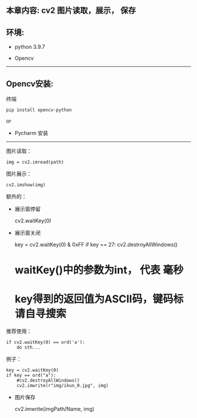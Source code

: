 本章内容: cv2 图片读取，展示， 保存
-----------

环境: 
---

* python 3.9.7

* Opencv

-----------
Opencv安装:
--

终端


    pip install opencv-python

or

* Pycharm 安装

----
图片读取：


    img = cv2.imread(path)

图片展示：

    cv2.imshow(img)

额外的：
* 展示窗停留


    cv2.waitKey(0)

* 展示窗关闭



    key = cv2.waitKey(0) & 0xFF
    if key == 27:
        cv2.destroyAllWindows()
    # waitKey()中的参数为int， 代表 毫秒
    # key得到的返回值为ASCII码，键码标请自寻搜索
    

推荐使用：

    if cv2.waitKey(0) == ord('a'):
        do sth...

例子：
    
    key = cv2.waitKey(0) 
    if key == ord("a"):
        #cv2.destroyAllWindows()
        cv2.imwrite(r"img/ikun_0.jpg", img)

* 图片保存


    cv2.imwrite(imgPath/Name, img)




